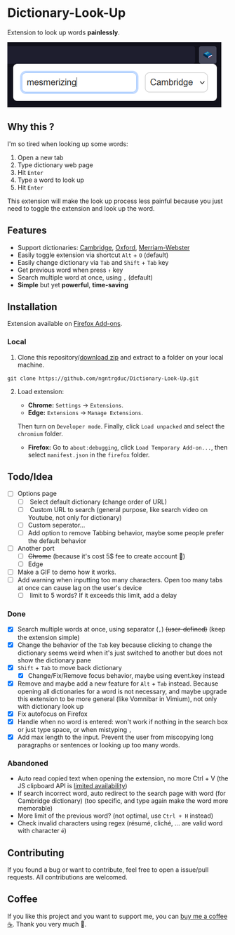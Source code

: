# Dictionary-Look-Up

Extension to look up words **painlessly**.

![](/images/dlu.png)

## Why this ?

I'm so tired when looking up some words: 
1. Open a new tab 
2. Type dictionary web page 
3. Hit `Enter` 
4. Type a word to look up 
5. Hit `Enter`

This extension will make the look up process less painful because you just need to toggle the extension and look up the word.

## Features

- Support dictionaries: [Cambridge](https://dictionary.cambridge.org/), [Oxford](https://www.oxfordlearnersdictionaries.com/), [Merriam-Webster](https://www.merriam-webster.com/)
- Easily toggle extension via shortcut `Alt` + `O` (default)
- Easily change dictionary via `Tab` and `Shift` + `Tab` key
- Get previous word when press `↑` key
- Search multiple word at once, using `,` (default)
- **Simple** but yet **powerful**, **time-saving**

## Installation
Extension available on [Firefox Add-ons](https://addons.mozilla.org/en-US/firefox/addon/dictionary-look-up/).

### Local

1. Clone this repository/[download zip](https://github.com/ngntrgduc/Dictionary-Look-Up/archive/refs/heads/master.zip) and extract to a folder on your local machine.

```git
git clone https://github.com/ngntrgduc/Dictionary-Look-Up.git
```

2. Load extension:
    - **Chrome:**  `Settings` -> `Extensions`.
    - **Edge:**    `Extensions` -> `Manage Extensions`.

    Then turn on `Developer mode`. Finally, click `Load unpacked` and select the `chromium` folder.

    - **Firefox:** Go to `about:debugging`, click `Load Temporary Add-on...`, then select `manifest.json` in the `firefox` folder.

## Todo/Idea
- [ ] Options page
    - [ ]  Select default dictionary (change order of URL)
    - [ ]  Custom URL to search (general purpose, like search video on Youtube, not only for dictionary)
    - [ ] Custom seperator...
    - [ ] Add option to remove Tabbing behavior, maybe some people prefer the default behavior
- [ ] Another port
    - [ ] ~~Chrome~~ (because it's cost 5$ fee to create account 🥲)
    - [ ] Edge
- [ ] Make a GIF to demo how it works.
- [ ] Add warning when inputting too many characters. Open too many tabs at once can cause lag on the user's device
    - [ ]  limit to 5 words? If it exceeds this limit, add a delay

### Done
- [x] Search multiple words at once, using separator (`,`) ~~(user-defined)~~ (keep the extension simple)
- [x] Change the behavior of the `Tab` key because clicking to change the dictionary seems weird when it's just switched to another but does not show the dictionary pane
- [x] `Shift` + `Tab` to move back dictionary
    - [x] Change/Fix/Remove focus behavior, maybe using event.key instead
- [x] Remove and maybe add a new feature for `Alt` + `Tab` instead. Because opening all dictionaries for a word is not necessary, and maybe upgrade this extension to be more general (like Vomnibar in Vimium), not only with dictionary look up
- [x] Fix autofocus on Firefox
- [x] Handle when no word is entered: won't work if nothing in the search box or just type space, or when mistyping `,`
- [x] Add max length to the input. Prevent the user from miscopying long paragraphs or sentences or looking up too many words.

### Abandoned
- Auto read copied text when opening the extension, no more Ctrl + V (the JS clipboard API is [limited availability](https://developer.mozilla.org/en-US/docs/Web/API/Clipboard_API#browser_compatibility))
- If search incorrect word, auto redirect to the search page with word (for Cambridge dictionary) (too specific, and type again make the word more memorable)
- More limit of the previous word? (not optimal, use `Ctrl + H` instead)
- Check invalid characters using regex (résumé, cliché, ... are valid word with character `é`)

## Contributing
If you found a bug or want to contribute, feel free to open a issue/pull requests. All contributions are welcomed.

## Coffee
If you like this project and you want to support me, you can [buy me a coffee :coffee:](https://ko-fi.com/ngntrgduc). Thank you very much 💖.
